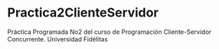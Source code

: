 # Practica2ClienteServidor
Práctica Programada No2 del curso de Programación Cliente-Servidor Concurrente. Universidad Fidélitas
